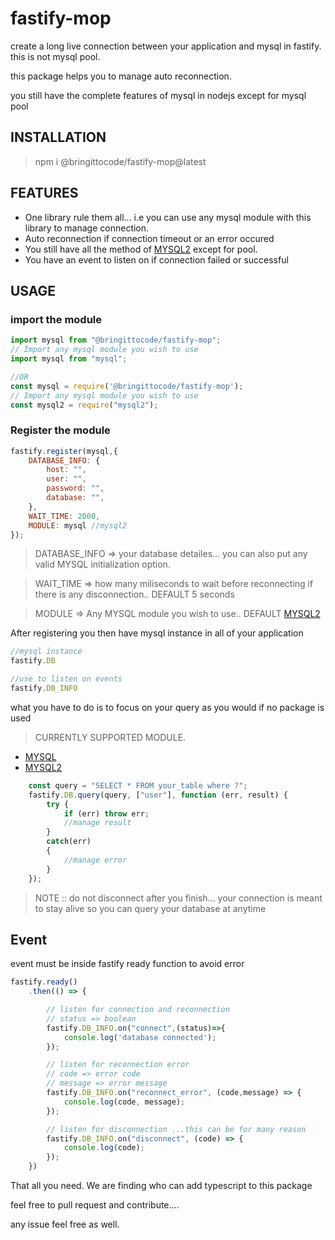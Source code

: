 # fastify-mop
create a long live connection between your application and mysql in fastify. this is not mysql pool.

this package helps you to manage auto reconnection.

you still have the complete features of mysql in nodejs except for mysql pool

## INSTALLATION
> npm i @bringittocode/fastify-mop@latest

## FEATURES

* One library rule them all... i.e you can use any mysql module with this library to manage connection.
* Auto reconnection if connection timeout or an error occured
* You still have all the method of [MYSQL2](https://www.npmjs.com/package/mysql2) except for pool.
* You have an event to listen on if connection failed or successful

## USAGE

### import the module
```js
import mysql from "@bringittocode/fastify-mop";
// Import any mysql module you wish to use
import mysql from "mysql";

//OR
const mysql = require('@bringittocode/fastify-mop');
// Import any mysql module you wish to use
const mysql2 = require("mysql2");
```

### Register the module
```js
fastify.register(mysql,{
    DATABASE_INFO: {
        host: "",
        user: "",
        password: "",
        database: "",
    },
    WAIT_TIME: 2000,
    MODULE: mysql //mysql2
});
```

> DATABASE_INFO => your database detailes... you can also put any valid MYSQL initialization option.

> WAIT_TIME => how many miliseconds to wait before reconnecting if there is any disconnection.. DEFAULT 5 seconds

> MODULE => Any MYSQL module you wish to use.. DEFAULT [MYSQL2](https://www.npmjs.com/package/mysql2)

After registering you then have mysql instance in all of your application
```js
//mysql instance
fastify.DB

//use to listen on events
fastify.DB_INFO
```

what you have to do is to focus on your query as you would if no package is used

> CURRENTLY SUPPORTED MODULE.

* [MYSQL](https://www.npmjs.com/package/mysql)
* [MYSQL2](https://www.npmjs.com/package/mysql2)

```js
    const query = "SELECT * FROM your_table where ?";
    fastify.DB.query(query, ["user"], function (err, result) {
        try {
            if (err) throw err;
            //manage result
        }
        catch(err)
        {
            //manage error
        }
    });
```
> NOTE :: do not disconnect after you finish... your connection is meant to stay alive so you can query your database at anytime

## Event

event must be inside fastify ready function to avoid error
```js
fastify.ready()
    .then(() => {

        // listen for connection and reconnection
        // status => boolean
        fastify.DB_INFO.on("connect",(status)=>{
            console.log('database connected');
        });

        // listen for reconnection error
        // code => error code
        // message => error message
        fastify.DB_INFO.on("reconnect_error", (code,message) => {
            console.log(code, message);
        });

        // listen for disconnection ...this can be for many reason
        fastify.DB_INFO.on("disconnect", (code) => {
            console.log(code);
        });
    })
```

That all you need.
We are finding who can add typescript to this package

feel free to pull request and contribute....

any issue feel free as well.